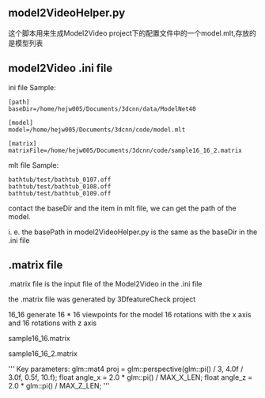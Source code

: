 

## model2VideoHelper.py 

这个脚本用来生成Model2Video project下的配置文件中的一个model.mlt,存放的是模型列表

## model2Video .ini file

ini file Sample:

```
[path]
baseDir=/home/hejw005/Documents/3dcnn/data/ModelNet40

[model]
model=/home/hejw005/Documents/3dcnn/code/model.mlt

[matrix]
matrixFile=/home/hejw005/Documents/3dcnn/code/sample16_16_2.matrix
```

mlt file Sample:

```
bathtub/test/bathtub_0107.off
bathtub/test/bathtub_0108.off
bathtub/test/bathtub_0109.off
```

contact the baseDir and the item in mlt file, we can get the path of the model.

i. e. the basePath in model2VideoHelper.py is the same as the baseDir in the .ini file

## .matrix file

.matrix file is the input file of the Model2Video in the .ini file

the .matrix file was generated by 3DfeatureCheck project

16_16 generate 16 * 16 viewpoints for the model 16 rotations with the x axis and 16 rotations with z axis


sample16_16.matrix 

sample16_16_2.matrix

'''
Key parameters:
glm::mat4 proj = glm::perspective(glm::pi<float>() / 3, 4.0f / 3.0f, 0.5f, 10.f);
float angle_x = 2.0 * glm::pi<float>() / MAX_X_LEN;
float angle_z = 2.0 * glm::pi<float>() / MAX_Z_LEN;
'''

